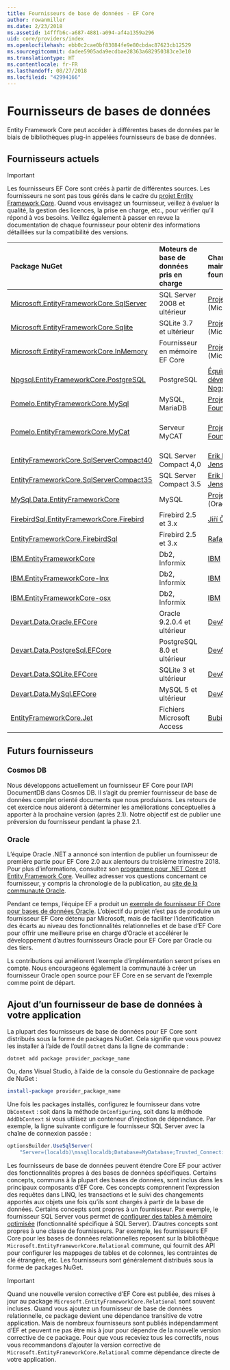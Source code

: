 ```yaml
---
title: Fournisseurs de base de données - EF Core
author: rowanmiller
ms.date: 2/23/2018
ms.assetid: 14fffb6c-a687-4881-a094-af4a1359a296
uid: core/providers/index
ms.openlocfilehash: ebb0c2cae0bf83084fe9e80cbdac87623cb12529
ms.sourcegitcommit: dadee5905ada9ecdbae28363a682950383ce3e10
ms.translationtype: HT
ms.contentlocale: fr-FR
ms.lasthandoff: 08/27/2018
ms.locfileid: "42994166"
---
```

# <a name="database-providers"></a>Fournisseurs de bases de données

Entity Framework Core peut accéder à différentes bases de données par le biais de bibliothèques plug-in appelées fournisseurs de base de données.

## <a name="current-providers"></a>Fournisseurs actuels
> [!IMPORTANT]  
> Les fournisseurs EF Core sont créés à partir de différentes sources. Les fournisseurs ne sont pas tous gérés dans le cadre du [projet Entity Framework Core](https://github.com/aspnet/EntityFrameworkCore). Quand vous envisagez un fournisseur, veillez à évaluer la qualité, la gestion des licences, la prise en charge, etc., pour vérifier qu’il répond à vos besoins. Veillez également à passer en revue la documentation de chaque fournisseur pour obtenir des informations détaillées sur la compatibilité des versions.

| Package NuGet                                                                                                        | Moteurs de base de données pris en charge | Chargé de maintenance / fournisseur                                                           | Remarques / exigences           | Liens utiles                                                                                                                                                                                       |
|:---------------------------------------------------------------------------------------------------------------------|:---------------------------|:------------------------------------------------------------------------------|:-------------------------------|:---------------------------------------------------------------------------------------------------------------------------------------------------------------------------------------------------|
| [Microsoft.EntityFrameworkCore.SqlServer](https://www.nuget.org/packages/Microsoft.EntityFrameworkCore.SqlServer)    | SQL Server 2008 et ultérieur    | [Projet EF Core](https://github.com/aspnet/EntityFrameworkCore/) (Microsoft) |                                | [docs](xref:core/providers/sql-server/index)                                                                                                                                                       |
| [Microsoft.EntityFrameworkCore.Sqlite](https://www.nuget.org/packages/Microsoft.EntityFrameworkCore.Sqlite)          | SQLite 3.7 et ultérieur         | [Projet EF Core](https://github.com/aspnet/EntityFrameworkCore/) (Microsoft) |                                | [docs](xref:core/providers/sqlite/index)                                                                                                                                                           |
| [Microsoft.EntityFrameworkCore.InMemory](https://www.nuget.org/packages/Microsoft.EntityFrameworkCore.InMemory)      | Fournisseur en mémoire EF Core | [Projet EF Core](https://github.com/aspnet/EntityFrameworkCore/) (Microsoft) | À des fins de test uniquement               | [docs](xref:core/providers/in-memory/index)                                                                                                                                                        |
| [Npgsql.EntityFrameworkCore.PostgreSQL](https://www.nuget.org/packages/Npgsql.EntityFrameworkCore.PostgreSQL)        | PostgreSQL                 | [Équipe de développement Npgsql](https://github.com/npgsql)                          |                                | [docs](http://www.npgsql.org/efcore/index.html)                                                                                                                                                    |
| [Pomelo.EntityFrameworkCore.MySql](https://www.nuget.org/packages/Pomelo.EntityFrameworkCore.MySql)                  | MySQL, MariaDB             | [Projet Pomelo Foundation](https://github.com/PomeloFoundation)              |                                | [readme](https://github.com/PomeloFoundation/Pomelo.EntityFrameworkCore.MySql/blob/master/README.md)                                                                                               |
| [Pomelo.EntityFrameworkCore.MyCat](https://www.nuget.org/packages/Pomelo.EntityFrameworkCore.MyCat)                  | Serveur MyCAT               | [Projet Pomelo Foundation](https://github.com/PomeloFoundation)              | Version préliminaire jusqu’à EF Core 1.1 | [readme](https://github.com/PomeloFoundation/Pomelo.EntityFrameworkCore.MyCat/blob/master/README.md)                                                                                               |
| [EntityFrameworkCore.SqlServerCompact40](https://www.nuget.org/packages/EntityFrameworkCore.SqlServerCompact40)      | SQL Server Compact 4,0     | [Erik Ejlskov Jensen](https://github.com/ErikEJ/)                             | .NET Framework                 | [wiki](https://github.com/ErikEJ/EntityFramework.SqlServerCompact/wiki/Using-EF-Core-with-SQL-Server-Compact-in-Traditional-.NET-Applications)                                                     |
| [EntityFrameworkCore.SqlServerCompact35](https://www.nuget.org/packages/EntityFrameworkCore.SqlServerCompact35)      | SQL Server Compact 3.5     | [Erik Ejlskov Jensen](https://github.com/ErikEJ/)                             | .NET Framework                 | [wiki](https://github.com/ErikEJ/EntityFramework.SqlServerCompact/wiki/Using-EF-Core-with-SQL-Server-Compact-in-Traditional-.NET-Applications)                                                     |
| [MySql.Data.EntityFrameworkCore](https://www.nuget.org/packages/MySql.Data.EntityFrameworkCore)                      | MySQL                      | [Projet MySQL](http://dev.mysql.com) (Oracle)                                | Version préliminaire                    | [docs](https://dev.mysql.com/doc/connector-net/en/)                                                                                                                                                |
| [FirebirdSql.EntityFrameworkCore.Firebird](https://www.nuget.org/packages/FirebirdSql.EntityFrameworkCore.Firebird/) | Firebird 2.5 et 3.x       | [Jiří Činčura](https://github.com/cincuranet)                                 | EF Core 2.0 et ultérieur            | [docs](https://github.com/cincuranet/FirebirdSql.Data.FirebirdClient/blob/master/Provider/docs/entity-framework-core.md)                                                                           |
| [EntityFrameworkCore.FirebirdSql](https://www.nuget.org/packages/EntityFrameworkCore.FirebirdSql/)                   | Firebird 2.5 et 3.x       | [Rafael Almeida](https://github.com/ralmsdeveloper)                           | EF Core 2.0 et ultérieur            | [wiki](https://github.com/ralmsdeveloper/EntityFrameworkCore.FirebirdSQL/wiki)                                                                                                                     |
| [IBM.EntityFrameworkCore](https://www.nuget.org/packages/IBM.EntityFrameworkCore)                                    | Db2, Informix              | [IBM](https://ibm.com)                                                        | Version Windows                | [blog](https://www.ibm.com/developerworks/community/blogs/96960515-2ea1-4391-8170-b0515d08e4da/entry/Creating_Entity_Data_Model_using_IBM_Data_Server_providers_for_Entity_Framework_Core?lang=en) |
| [IBM.EntityFrameworkCore-lnx](https://www.nuget.org/packages/IBM.EntityFrameworkCore-lnx)                            | Db2, Informix              | [IBM](https://ibm.com)                                                        | Version Linux                  | [blog](https://www.ibm.com/developerworks/community/blogs/96960515-2ea1-4391-8170-b0515d08e4da/entry/Creating_Entity_Data_Model_using_IBM_Data_Server_providers_for_Entity_Framework_Core?lang=en) |
| [IBM.EntityFrameworkCore-osx](https://www.nuget.org/packages/IBM.EntityFrameworkCore-osx)                            | Db2, Informix              | [IBM](https://ibm.com)                                                        | Version macOS                  | [blog](https://www.ibm.com/developerworks/community/blogs/96960515-2ea1-4391-8170-b0515d08e4da/entry/Creating_Entity_Data_Model_using_IBM_Data_Server_providers_for_Entity_Framework_Core?lang=en) |
| [Devart.Data.Oracle.EFCore](https://www.nuget.org/packages/Devart.Data.Oracle.EFCore/)                               | Oracle 9.2.0.4 et ultérieur     | [DevArt](https://www.devart.com/)                                             | Payé                           | [docs](https://www.devart.com/dotconnect/oracle/docs/)                                                                                                                                             |
| [Devart.Data.PostgreSql.EFCore](https://www.nuget.org/packages/Devart.Data.PostgreSql.EFCore/)                       | PostgreSQL 8.0 et ultérieur     | [DevArt](https://www.devart.com/)                                             | Payé                           | [docs](https://www.devart.com/dotconnect/postgresql/docs/)                                                                                                                                         |
| [Devart.Data.SQLite.EFCore](https://www.nuget.org/packages/Devart.Data.SQLite.EFCore/)                               | SQLite 3 et ultérieur           | [DevArt](https://www.devart.com/)                                             | Payé                           | [docs](https://www.devart.com/dotconnect/sqlite/docs/)                                                                                                                                             |
| [Devart.Data.MySql.EFCore](https://www.nuget.org/packages/Devart.Data.MySql.EFCore/)                                 | MySQL 5 et ultérieur            | [DevArt](https://www.devart.com/)                                             | Payé                           | [docs](https://www.devart.com/dotconnect/mysql/docs/)                                                                                                                                              |
| [EntityFrameworkCore.Jet](https://www.nuget.org/packages/EntityFrameworkCore.Jet/)                                   | Fichiers Microsoft Access     | [Bubi](https://github.com/bubibubi)                                           | EF Core 2.0, .NET Framework    | [readme](https://github.com/bubibubi/EntityFrameworkCore.Jet/blob/master/docs/README.md)                                                                                                           |

## <a name="future-providers"></a>Futurs fournisseurs

### <a name="cosmos-db"></a>Cosmos DB

Nous développons actuellement un fournisseur EF Core pour l’API DocumentDB dans Cosmos DB. Il s’agit du premier fournisseur de base de données complet orienté documents que nous produisons. Les retours de cet exercice nous aideront à déterminer les améliorations conceptuelles à apporter à la prochaine version (après 2.1). Notre objectif est de publier une préversion du fournisseur pendant la phase 2.1.

### <a name="oracle"></a>Oracle
L’équipe Oracle .NET a annoncé son intention de publier un fournisseur de première partie pour EF Core 2.0 aux alentours du troisième trimestre 2018. Pour plus d’informations, consultez son [programme pour .NET Core et Entity Framework Core](http://www.oracle.com/technetwork/topics/dotnet/tech-info/odpnet-dotnet-ef-core-sod-4395108.pdf).
Veuillez adresser vos questions concernant ce fournisseur, y compris la chronologie de la publication, au [site de la communauté Oracle](https://community.oracle.com/).

Pendant ce temps, l’équipe EF a produit un [exemple de fournisseur EF Core pour bases de données Oracle](https://github.com/aspnet/EntityFrameworkCore/tree/master/samples/OracleProvider). L’objectif du projet n’est pas de produire un fournisseur EF Core détenu par Microsoft, mais de faciliter l’identification des écarts au niveau des fonctionnalités relationnelles et de base d’EF Core pour offrir une meilleure prise en charge d’Oracle et accélérer le développement d’autres fournisseurs Oracle pour EF Core par Oracle ou des tiers.

Ls contributions qui améliorent l’exemple d’implémentation seront prises en compte. Nous encourageons également la communauté à créer un fournisseur Oracle open source pour EF Core en se servant de l’exemple comme point de départ.

## <a name="adding-a-database-provider-to-your-application"></a>Ajout d’un fournisseur de base de données à votre application

La plupart des fournisseurs de base de données pour EF Core sont distribués sous la forme de packages NuGet. Cela signifie que vous pouvez les installer à l’aide de l’outil `dotnet` dans la ligne de commande :

``` console
dotnet add package provider_package_name
```

Ou, dans Visual Studio, à l’aide de la console du Gestionnaire de package de NuGet :

``` powershell
install-package provider_package_name
```

Une fois les packages installés, configurez le fournisseur dans votre `DbContext` : soit dans la méthode `OnConfiguring`, soit dans la méthode `AddDbContext` si vous utilisez un conteneur d’injection de dépendance. Par exemple, la ligne suivante configure le fournisseur SQL Server avec la chaîne de connexion passée :

``` csharp
optionsBuilder.UseSqlServer(
    "Server=(localdb)\mssqllocaldb;Database=MyDatabase;Trusted_Connection=True;");
```  

Les fournisseurs de base de données peuvent étendre Core EF pour activer des fonctionnalités propres à des bases de données spécifiques. Certains concepts, communs à la plupart des bases de données, sont inclus dans les principaux composants d’EF Core. Ces concepts comprennent l’expression des requêtes dans LINQ, les transactions et le suivi des changements apportés aux objets une fois qu’ils sont chargés à partir de la base de données. Certains concepts sont propres à un fournisseur. Par exemple, le fournisseur SQL Server vous permet de [configurer des tables à mémoire optimisée](xref:core/providers/sql-server/memory-optimized-tables) (fonctionnalité spécifique à SQL Server). D’autres concepts sont propres à une classe de fournisseurs. Par exemple, les fournisseurs EF Core pour les bases de données relationnelles reposent sur la bibliothèque `Microsoft.EntityFrameworkCore.Relational` commune, qui fournit des API pour configurer les mappages de tables et de colonnes, les contraintes de clé étrangère, etc. Les fournisseurs sont généralement distribués sous la forme de packages NuGet.

> [!IMPORTANT]  
> Quand une nouvelle version corrective d’EF Core est publiée, des mises à jour au package `Microsoft.EntityFrameworkCore.Relational` sont souvent incluses. Quand vous ajoutez un fournisseur de base de données relationnelle, ce package devient une dépendance transitive de votre application. Mais de nombreux fournisseurs sont publiés indépendamment d’EF et peuvent ne pas être mis à jour pour dépendre de la nouvelle version corrective de ce package. Pour que vous receviez tous les correctifs, nous vous recommandons d’ajouter la version corrective de `Microsoft.EntityFrameworkCore.Relational` comme dépendance directe de votre application.
